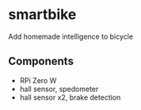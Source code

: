 # smartbike
Add homemade intelligence to bicycle

## Components
* RPi Zero W
* hall sensor, spedometer
* hall sensor x2, brake detection

